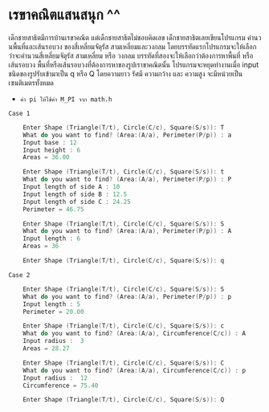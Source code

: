 # เรขาคณิตแสนสนุก ^^ #

เด็กชายสาธิตมีการบ้านเรขาคณิต แต่เด็กชายสาธิตไม่ชอบคิดเลข เด็กชายสาธิตเลยเขียนโปรแกรม คำนวนพื้นที่และเส้นรอบวง ของสี่เหลี่ยมจัตุรัส สามเหลี่ยมและวงกลม โดยบรรทัดแรกโปรแกรมจะให้เลือกว่าจะคำนวนสี่เหลี่ยมจัตุรัส สามเหลี่ยม หรือ วงกลม บรรทัดที่สองจะให้เลือกว่าต้องการหาพื้นที่ หรือ เส้นรอบวง พื้นที่หรือเส้นรอบวงที่ต้องการหาของรูปเราขาคณิตนั้น โปรแกรมจะหยุดทำงานเมื่อ input ชนิดของรูปรับเข้ามาเป็น  q หรือ Q โดยความยาว รัศมี ความกว้าง และ ความสูง จะมีหน่วยเป็นเซนติเมตรทั้งหมด
* `ค่า pi ให้ใช้ค่า M_PI จาก math.h`

`Case 1`

```c 
	Enter Shape (Triangle(T/t), Circle(C/c), Square(S/s)): T
	What do you want to find? (Area:(A/a), Perimeter(P/p)) : a
	Input base : 12
	Input height : 6
	Areas = 36.00

	Enter Shape (Triangle(T/t), Circle(C/c), Square(S/s)): t
	What do you want to find? (Area:(A/a), Perimeter(P/p)) : P
	Input length of side A : 10
	Input length of side B : 12.5
	Input length of side C : 24.25
	Perimeter = 46.75

	Enter Shape (Triangle(T/t), Circle(C/c), Square(S/s)): S
	What do you want to find? (Area:(A/a), Perimeter(P/p)) : A
	Input length : 6
	Areas = 36 

	Enter Shape (Triangle(T/t), Circle(C/c), Square(S/s)): q
```

`Case 2`

```c 
	Enter Shape (Triangle(T/t), Circle(C/c), Square(S/s)): S
	What do you want to find? (Area:(A/a), Perimeter(P/p)) : p
	Input length : 5
	Perimeter = 20.00

	Enter Shape (Triangle(T/t), Circle(C/c), Square(S/s)): c
	What do you want to find? (Area:(A/a), Circumference(C/c)) : A
	Input radius :  3
	Areas = 28.27

	Enter Shape (Triangle(T/t), Circle(C/c), Square(S/s)): C
	What do you want to find? (Area:(A/a), Circumference(C/c)) : p 
	Input radius :  12
	Circumference = 75.40

	Enter Shape (Triangle(T/t), Circle(C/c), Square(S/s)): Q
``` 


 